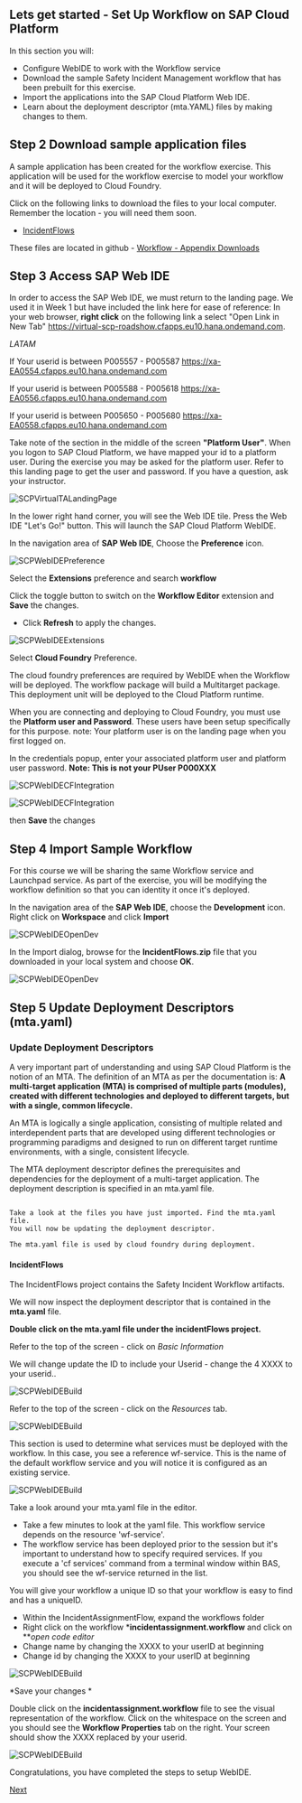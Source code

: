 ## Lets get started - Set Up Workflow on SAP Cloud Platform

In this section you will: 
  
  * Configure WebIDE to work with the Workflow service 
  * Download the sample Safety Incident Management workflow that has been prebuilt for this exercise.
  * Import the applications into the SAP Cloud Platform Web IDE.
  * Learn about the deployment descriptor (mta.YAML) files by making changes to them.

## Step 2 Download sample application files

A sample application has been created for the workflow exercise. This application will be used for the workflow exercise to model your workflow and it will be deployed to Cloud Foundry.

Click on the following links to download the files to your local computer. Remember the location - you will need them soon.
* [IncidentFlows](Appendix%20-%20Downloads/IncidentFlows.zip?raw=true)

These files are located in github - [Workflow - Appendix Downloads](Appendix%20-%20Downloads)

## Step 3 Access SAP Web IDE

In order to access the SAP Web IDE, we must return to the landing page. We used it in Week 1 but have included the link here for ease of reference:
In your web browser, **right click** on the following link a select "Open Link in New Tab" https://virtual-scp-roadshow.cfapps.eu10.hana.ondemand.com. 

*LATAM*

If Your userid is between P005557 - P005587
https://xa-EA0554.cfapps.eu10.hana.ondemand.com

If your userid is between P005588 - P005618
https://xa-EA0556.cfapps.eu10.hana.ondemand.com

If your userid is between P005650 - P005680
https://xa-EA0558.cfapps.eu10.hana.ondemand.com

Take note of the section in the middle of the screen **"Platform User"**. When you logon to SAP Cloud Platform, we have mapped your id to a platform user. During the exercise you may be asked for the platform user. Refer to this landing page to get the user and password. If you have a question, ask your instructor.

![SCPVirtualTALandingPage](Part2Images/SCPTALandingPage.png)

In the lower right hand corner, you will see the Web IDE tile. Press the Web IDE "Let's Go!" button. This will launch the SAP Cloud Platform WebIDE.

In the navigation area of **SAP Web IDE**, Choose the **Preference** icon.

![SCPWebIDEPreference](Part2Images/choosepreference.png)

Select the **Extensions** preference and search **workflow** 

Click the toggle button to switch on the **Workflow Editor** extension and **Save** the changes.
  * Click **Refresh** to apply the changes.
  
  ![SCPWebIDEExtensions](Part2Images/wfextensions.png)

Select **Cloud Foundry** Preference.

The cloud foundry preferences are required by WebIDE when the Workflow will be deployed. The workflow package will build a Multitarget package. This deployment unit will be deployed to the Cloud Platform runtime.

When you are connecting and deploying to Cloud Foundry, you must use the **Platform user and Password**. These users have been setup specifically for this purpose. note: Your platform user is on the landing page when you first logged on.

In the credentials popup, enter your associated platform user and platform user password.
  **Note: This is not your PUser P000XXX**

![SCPWebIDECFIntegration](Part2Images/cfpreferencescredentials.png)

![SCPWebIDECFIntegration](Part2Images/cfpreferences1.png)

then **Save** the changes

## Step 4 Import Sample Workflow

For this course we will be sharing the same Workflow service and Launchpad service. As part of the exercise, you will be modifying the workflow definition so that you can identity it once it's deployed.

In the navigation area of the **SAP Web IDE**, choose the **Development** icon. Right click on **Workspace** and click **Import** 

![SCPWebIDEOpenDev](Part2Images/importproject.png)

In the Import dialog, browse for the **IncidentFlows.zip** file that you downloaded in your local system and choose **OK**.

![SCPWebIDEOpenDev](Part2Images/Importprojectpopupincidentflow.png)
  
## Step 5 Update Deployment Descriptors (mta.yaml)

### Update Deployment Descriptors

A very important part of understanding and using SAP Cloud Platform is the notion of an MTA. The definition of an MTA as per the documentation is:
**A multi-target application (MTA) is comprised of multiple parts (modules), created with different technologies and deployed to different targets, but with a single, common lifecycle.**

An MTA is logically a single application, consisting of multiple related and interdependent parts that are developed using different technologies or programming paradigms and designed to run on different target runtime environments, with a single, consistent lifecycle. 

The MTA deployment descriptor defines the prerequisites and dependencies for the deployment of a multi-target application. The deployment description is specified in an mta.yaml file.

```

Take a look at the files you have just imported. Find the mta.yaml file. 
You will now be updating the deployment descriptor.

The mta.yaml file is used by cloud foundry during deployment.

```
#### IncidentFlows 

The IncidentFlows project contains the Safety Incident Workflow artifacts. 

We will now inspect the deployment descriptor that is contained in the **mta.yaml** file. 

**Double click on the mta.yaml file under the incidentFlows project.**

Refer to the top of the screen - click on *Basic Information*

We will change update the ID to include your Userid - change the 4 XXXX to your userid..

![SCPWebIDEBuild](Part2Images/mtabasic.png)

Refer to the top of the screen - click on the *Resources* tab.

![SCPWebIDEBuild](Part2Images/incidentpreyamleditor.png)

This section is used to determine what services must be deployed with the workflow. In this case, you see a reference wf-service. This is the name of the default workflow service and you will notice it is configured as an existing service. 

![SCPWebIDEBuild](Part2Images/incidentyamlchnagepost.png) 

Take a look around your mta.yaml file in the editor. 

  * Take a few minutes to look at the yaml file. This workflow service depends on the resource 'wf-service'. 
  * The workflow service has been deployed prior to the session but it's important to understand how to specify required services. If you execute a 'cf services' command from a terminal window within BAS, you should see the wf-service returned in the list. 
  
You will give your workflow a unique ID so that your workflow is easy to find and has a uniqueID. 
- Within the IncidentAssignmentFlow, expand the workflows folder
- Right click on the workflow ***incidentassignment.workflow** and click on ***open code editor*
- Change name by changing the XXXX to your userID at beginning
- Change id by changing the XXXX to your userID at beginning

![SCPWebIDEBuild](Part2Images/idworkflowwithuser.png)

*Save your changes *

Double click on the **incidentassignment.workflow** file to see the visual representation of the workflow. Click on the whitespace on the screen and you should see the **Workflow Properties** tab on the right. Your screen should show the XXXX replaced by your userid.

![SCPWebIDEBuild](Part2Images/wfpostidchange.png)

Congratulations, you have completed the steps to setup WebIDE. 

[Next](Part%202%20-%20Safety%20Incident%20Workflow%20Design.md) 

